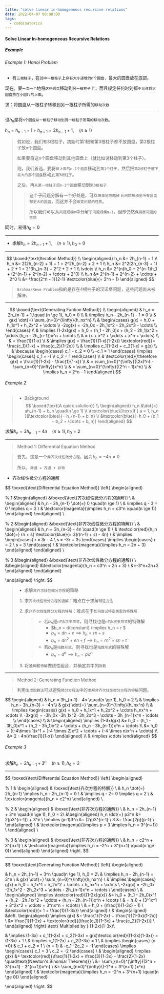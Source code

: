 ```yaml
---
title: "solve linear in-homogeneous recursive relations"
date: 2022-04-07 00:00:00
tags:
  - combinatorics
---
```


#### Solve Linear In-homogeneous Recursive Relations





##### Example

###### Example 1: Hanoi Problem

- 有`三根柱子`，在`其中一根柱子`上`穿有大小递增的n个圆盘`，最大的圆盘放在底部。

现在，要`一次一个`地将`这些圆盘`移动到`另一根柱子`上，而且规定任何时刻都`不允许将大圆盘放在小圆片的上面`。

求：将圆盘从一根柱子转移到另一根柱子所需的`移动次数`

---

设$h_n$是将`n个圆盘从一根柱子移动到另一根柱子所需的移动次数`。

$h_n = h_{n-1} + 1 + h_{n+1} = 2h_{n-1} + 1,\quad (n \ge 1)$

> 假如说，我们有3根柱子，初始时第1根和第3根柱子都不放圆盘，第2根柱子放n个圆盘。
>
> 如果要将这n个圆盘移动到其他圆盘上（就比如说移动到第3个柱子）。
>
> 则，我们首选，要将`最上面的n-1个圆盘`移动到`第1个柱子`，然后把`第2根柱子底下最大的那个圆盘`移动到`第3根柱子`。
>
> 之后，再`从第一根柱子把n-1个圆盘`移动到`第3根柱子`
>
> > 这个子问题分解有一个好处是，可以`简单地忽略掉` `比问题规模里所有圆盘都更大的圆盘`，而这并不会`改变问题的性质`。
> >
> > 所以我们可以从`问题规模n`中分解`子问题规模n-1`，但却仍然`保持原问题的性质`

同时，易得$h_0 = 0$

---

- 求解$h_n = 2h_{n-1} + 1,\quad (n\ge1), h_0 = 0$

---

$$
\boxed{\text{Iteration Method}} \\
\begin{aligned}
h_n &= 2h_{n-1} + 1 \\
h_n &= 2(2h_{n-2} + 1) + 1 = 2^2h_{n-2} + 2 + 1 \\
h_n &= 2^2(2h_{n-3} + 1) + 2 + 1 = 2^3h_{n-3} + 2^2 + 2 + 1 \\
\vdots \\ 
h_n &= 2^{n}h_0 + 2^{n-1}h_1 + (2^{n-1} + 2^{n-2} + \cdots + 2^0) \\
h_n &= 2^{n-1} + 2^{n-2} + \cdots + 2^0 \\
&= \frac{2^n - 1}{2-1} \textcolor{blue}{= 2^n - 1} 
\end{aligned}
$$

> `Brahma/Reve Problem`指的是存在4根柱子的汉诺塔问题，这些问题尚未被解决。

---

$$
\boxed{\text{Generating Funtion Method}} \\
\begin{aligned}
& h_n = 2h_{n-1} + 1,\quad (n \ge 1), h_0 = 0 \\
& \implies h_n - 2h_{n-1} - 1 = 0 \\
& g(x) \dot{=} \sum_{n=0}^{\infty}{h_nx^n} \\
& \begin{cases}
g(x) = h_0 + h_1x^1 + h_2x^2 + \cdots \\
-2xg(x) = -2h_0x - 2h_1x^2 - 2h_2x^3 - \cdots \\
\end{cases} \\
& \implies (1-2x)g(x) = h_0 + (h_1 - 2h_0)x + (h_2 - 2h_1)x^2 + \cdots (h_n - 2h_{n-1})x^n + \cdots \\
& = (x + x^2 + \cdots + x^n + \cdots) \\
& =  \frac{1}{1-x} \\
& \implies g(x) = \frac{1}{(1-x)(1-2x)} \textcolor{red}{= \frac{c_1}{1-x} + \frac{c_2}{1-2x}} \\
& \implies c_1(1-2x) + c_2(1-x) = g(x) \\
& \because \begin{cases}
c_1 - c_2 = 0 \\
-c_1 = 1
\end{cases}
\implies \begin{cases}
c_1 = -1 \\
c_2 = 1
\end{cases} \\
& \textcolor{red}{\therefore g(x) = \frac{1}{1-2x} - \frac{1}{1-x}} \\
& = \sum_{n=0}^{\infty}{(2x)^n} - \sum_{n=0}^{\infty}{x^n} \\
& = \sum_{n=0}^{\infty}{(2^n - 1)x^n} \\
& \implies h_n = 2^n - 1
\end{aligned}
$$

###### Example 2

> - Background
>   $$
>   \boxed{\text{A quick solution}} \\
>   \begin{aligned}
>   h_n &\dot{=} ah_{n-1} + b_n \quad(n \ge 1) \\
>   \textcolor{blue}{\text{if } a = 1, h_n }&\textcolor{blue}{= h_{n-1} + b_n} \\
>   &\textcolor{blue}{=h_0 + (b_1 + b_2 + \cdots + b_n)}
>   \end{aligned}
>   $$

求解$h_n = 3h_{n-1} - 4n \quad(n \ge 1), h_0 = 2$

---

> Method 1: Differential Equation Method

> 首先，这是一个`非齐次线性微分方程`，因为$b_n = -4n \ne 0$
>
> 所以，`非通 = 齐通 + 非特`

- 齐次线性微分方程的通解

$$
\boxed{\text{Differential Equation Method}}
\left\{
\begin{aligned}

% 1
&\begin{aligned}
&\boxed{\text{齐次线性微分方程的通解}} \\
& \begin{aligned}
& h_n - 3h_{n-1} \dot{=} 0 \quad(n \ge 1) \\
& \implies q - 3 = 0 \implies q = 3  \\
& \textcolor{magenta}{\implies h_n = c3^n \quad(n \ge 1)}
\end{aligned} 
\end{aligned} \\

% 2
&\begin{aligned}
&\boxed{\text{非齐次线性微分方程的特解}} \\
& \begin{aligned}
& h_n = 3h_{n-3} - 4n \quad(n \ge 1) \\
& \textcolor{red}{h_n \dot{=} rn + s} \textcolor{blue}{= 3(r(n-1) + s) - 4n} \\
& \implies \begin{cases}
r = 3r - 4 \\
s = -3r + 3s
\end{cases} \implies \begin{cases}
r = 2 \\
s = 3
\end{cases} \\
& \textcolor{magenta}{\implies h_n = 2n + 3}
\end{aligned}
\end{aligned} \\

% 3
&\begin{aligned}
&\boxed{\text{非齐次线性微分方程的通解}} \\
&\begin{aligned}
&\textcolor{magenta}{h_n = c3^n + 2n + 3} \\
&=-3^n+2n+3
\end{aligned}
\end{aligned}



\end{aligned}
\right.
$$

> - 求解`非齐次线性微分方程`的策略
>
> 1. 求`齐次线性微分方程的通解`：难点在于求解`特征方法`
>
> 2. 求`非齐次线性微分方程的特解`：难点在于`如何尝试特定类型的特殊解`
>
>    > - 若$b_n$是`n的k次多项式`，则寻找也是`n的k次多项式`的特殊解
>    >   - $b_n = d(constant) \implies h_n = r $
>    >   - $b_n = dn + e \implies h_n = rn + s$
>    >   - $b_n = dn^2 + en + f \implies h_n = rn^2 + sn + t$
>    > - 若$b_n$是`指数形式`，则寻找也是`指数形式`的特殊解
>    >   - $b_n = d^n \implies h_n = pd^n$
>
> 3. 将`通解`和`特解`做线性组合，并确定其中的`常数`

---

> Method 2: Generating Function Method

> 利用`生成函数法`可以避免`微分方程法`中的`求解非齐次线性微分方程的特解`问题。

$$
\begin{aligned}
& h_n = 3h_{n-1} - 4n \quad(n \ge 1), h_0 = 2 \\
& \implies h_n - 3h_{n-3} = -4n \\
& g(x) \dot{=} \sum_{n=0}^{\infty}{h_nx^n} \\
& \implies \begin{cases}
g(x) = h_0 + h_1x^1 + h_2x^2 + \cdots h_nx^n + \cdots \\
-3xg(x) = -3h_0x -3h_1x^2 -3h_2x^3 - \cdots - 3h_{n-1}x^n - \cdots \\
\end{cases} \\
& \begin{aligned}
\implies (1-3x)g(x) &= h_0 + (h_1 - 3h_0)x^1 + (h_2 - 3h_1)x^2 + \cdots + (h_n - 3h_{n-1})x^n + \cdots \\
&= h_0 + ((-4\times 1)x^1 + (-4 \times 2)x^2 + \cdots + (-4 \times n)x^n + \cdots) \\
&= 2 - 4n(\frac{1}{1-x})
\end{aligned} \\
& \implies \cdots
\end{aligned}
$$

###### Example 3

求解$h_n = 2h_{n-1} + 3^n \quad(n \ge 1), h_0 = 2$

---

$$
\boxed{\text{Differential Equation Method}} \left\{
\begin{aligned}

% 1
& \begin{aligned}
& \boxed{\text{齐次方程的特解}} \\
& h_n \dot{=} 2h_{n-1} \implies h_n - 2h_{n-1} = 0 \\
& \implies q - 2=  0 \implies q = 2 \\
& \textcolor{magenta}{h_n = c2^n}
\end{aligned} \\

% 2
& \begin{aligned}
& \boxed{\text{非齐次方程的通解}} \\
& h_n = 2h_{n-1} + 3^n \quad(n \ge 1), h_0 = 2\\
&\begin{aligned}
h_n \dot{=} p3^n &= 2(p3^{n-1}) + 3^n \\
\implies (p-1)3^n &= (2p)3^{n-1} \\
3 &= \frac{2p}{p-1} \\
\end{aligned} \\
& \textcolor{magenta}{\implies p = 3 \implies h_n = 3^{n+1}} \\
\end{aligned} \\

% 3
& \begin{aligned}
& \boxed{\text{非齐次方程的通解}} \\
& h_n = c2^n + 3^{n+1} \\
& \textcolor{magenta}{\implies h_n = -2^n + 3^{n+1} \quad(n \ge 0)}
\end{aligned}
\end{aligned}
\right.
$$

---

$$
\boxed{\text{Generating Function Method}}
\left\{
\begin{aligned}

& h_n = 2h_{n-1} + 3^n \quad(n \ge 1), h_0 = 2\\
& \implies h_n - 2h_{n-1} = 3^n \\
& g(x) \dot{=} \sum_{n=0}^{\infty}{h_nx^n} \\
& \implies \begin{cases}
g(x) = h_0 + h_1x^1 + h_2x^2 + \cdots + h_nx^n + \cdots \\
-2xg(x) = -2h_0x -2h_1x^2 - 2h_2x^3 + \cdots - 2h_{n-1}x^n + \cdots \\
\end{cases} \\
& \begin{aligned}
\implies \textcolor{red}{(1-2x)g(x)} &= h_0 + (h_1 - 2h_0)x^1 + (h_2 - 2h_1)x^2 + \cdots + (h_n - 2h_{n-1})x^n + \cdots \\
& = h_0 + (3^1x^1 + 3^2x^2 + \cdots + 3^nx^n + \cdots) \\
& = h_0 + (\frac{1}{1-3x} - 1) \\
&\textcolor{red}{= 1 + \frac{1}{1-3x}}
\end{aligned} \\
& \begin{aligned}
&\left.
\begin{aligned}
\implies g(x) &= \frac{1}{1-2x} + \frac{1}{(1-3x)(1-2x)} \\
&= \frac{1}{1-2x} + \textcolor{red}{(\frac{c_1}{1-3x} + \frac{c_2}{1-2x})} \\
\end{aligned}
\right\} \text{ Multiplied by } (1-2x)(1-3x)\\

& \implies (1-3x) + c_1(1-2x) + c_2(1-3x) = g(x)\textcolor{red}{(1-2x)(1-3x)} = (1-3x) + 1 \\
& \implies c_1(1-2x) + c_2(1-3x) = 1 \\
& \implies \begin{cases}
(n =0) & c_1 + c_2 = 1 \\
(n = 1) & -c_1 -2c_2 = -1
\end{cases} \implies
\begin{cases}
c_1 = 3 \\
c_2 = -2
\end{cases} \\
& \begin{aligned}
\implies g(x) &= \textcolor{red}{\frac{1}{1-2x} + \frac{3}{1-3x} - \frac{2}{1-2x} \quad\text{(Newton's Binomial Theorem)}} \\
&= \sum_{n=0}^{\infty}{(2^n + 3^{n+1} - 2^{n+1})x^n} \\
&= \sum_{n=0}^{\infty}{(-2^n + 3^{n+1} )x^n}
\end{aligned} \\
& \textcolor{magenta}{\implies h_n = -2^n + 3^{n+1} \quad(n \ge 0)}
\end{aligned}

\end{aligned}
\right.
$$
